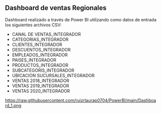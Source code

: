 ## Dashboard de ventas Regionales
Dashboard realizado a través de Power BI utilizando como datos de entrada los siguientes archivos CSV:
- CANAL DE VENTAS_INTEGRADOR
- CATEGORIAS_INTEGRADOR
- CLIENTES_INTEGRADOR
- DESCUENTOS_INTEGRADOR
- EMPLEADOS_INTEGRADOR
- PAISES_INTEGRADOR
- PRODUCTOS_INTEGRADOR
- SUBCATEGORIS_INTEGRADOR
- UBICACION SUCURSALES_INTEGRADOR
- VENTAS 2018_INTEGRADOR
- VENTAS 2019_INTEGRADOR
- VENTAS 2020_INTEGRADOR

https://raw.githubusercontent.com/ruizrlaurap0704/PowerBI/main/Dashboard_1.png
